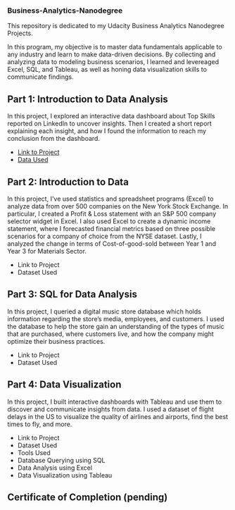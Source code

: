 ### Business-Analytics-Nanodegree
This repository is dedicated to my Udacity Business Analytics Nanodegree Projects.

In this program, my objective is to master data fundamentals applicable to any industry and learn to make data-driven decisions. By collecting and analyzing data to modeling business scenarios, I learned and levereaged Excel, SQL, and Tableau, as well as honing data visualization skills to communicate findings.

## Part 1: Introduction to Data Analysis

In this project, I explored an interactive data dashboard about Top Skills reported on LinkedIn to uncover insights. Then I created a short report explaining each insight, and how I found the information to reach my conclusion from the dashboard.

- [Link to Project](https://github.com/buzzfair/Business-Analytics-Nanodegree/blob/8f5c5a3b64d726d556b98cfb0f26dc7fac7293ba/Project%201/Project%20%231%20-%20Udacity%20ONETEN%20%5BBAND%5D%20-%20by%20Guin%20White%20.pdf)
- [Data Used](https://github.com/buzzfair/Business-Analytics-Nanodegree/blob/main/linkedin-top-skills-2016-makeovermonday.twbx)

## Part 2: Introduction to Data

In this project, I've used statistics and spreadsheet programs (Excel) to analyze data from over 500 companies on the New York Stock Exchange. In particular, I created a Profit & Loss statement with an S&P 500 company selector widget in Excel. I also used Excel to create a dynamic income statement, where I forecasted financial metrics based on three possible scenarios for a company of choice from the NYSE dataset. Lastly, I analyzed the change in terms of Cost-of-good-sold between Year 1 and Year 3 for Materials Sector.

- Link to Project
- Dataset Used

## Part 3: SQL for Data Analysis

In this project, I queried a digital music store database which holds information regarding the store’s media, employees, and customers. I used the database to help the store gain an understanding of the types of music that are purchased, where customers live, and how the company might optimize their business practices.

- Link to Project
- Dataset Used

## Part 4: Data Visualization

In this project, I built interactive dashboards with Tableau and use them to discover and communicate insights from data. I used a dataset of flight delays in the US to visualize the quality of airlines and airports, find the best times to fly, and more.

- Link to Project
- Dataset Used
- Tools Used
- Database Querying using SQL
- Data Analysis using Excel
- Data Visualization using Tableau

## Certificate of Completion (pending)
